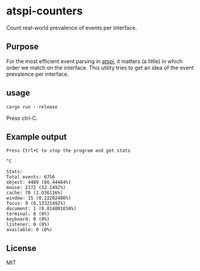 # atspi-counters

Count real-world prevalence of events per interface.

## Purpose

For the most efficient event parsing in [atspi](https://github.com/odilia-app/atspi), it matters (a little) in which order we match on the interface.
This utility tries to get an idea of the event prevalence per interface.

## usage

```Term
cargo run --release 
```

Press ctrl-C.

## Example output

```Term
Press Ctrl+C to stop the program and get stats

^C

Stats:
Total events: 6756
object: 4489 (66.44464%)
mouse: 2172 (32.1492%)
cache: 70 (1.036116%)
window: 15 (0.22202486%)
focus: 9 (0.13321492%)
document: 1 (0.014801658%)
terminal: 0 (0%)
keyboard: 0 (0%)
listener: 0 (0%)
available: 0 (0%)
```

## License  

MIT
